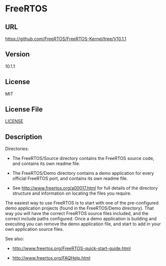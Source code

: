 # FreeRTOS

## URL

https://github.com/FreeRTOS/FreeRTOS-Kernel/tree/V10.1.1

## Version

10.1.1

## License

MIT

## License File

[LICENSE](repo/FreeRTOS/License/license.txt)

## Description

Directories:

- The FreeRTOS/Source directory contains the FreeRTOS source code, and contains
  its own readme file.

- The FreeRTOS/Demo directory contains a demo application for every official
  FreeRTOS port, and contains its own readme file.

- See http://www.freertos.org/a00017.html for full details of the directory 
  structure and information on locating the files you require.

The easiest way to use FreeRTOS is to start with one of the pre-configured demo 
application projects (found in the FreeRTOS/Demo directory).  That way you will
have the correct FreeRTOS source files included, and the correct include paths
configured.  Once a demo application is building and executing you can remove
the demo application file, and start to add in your own application source
files.

See also:

- http://www.freertos.org/FreeRTOS-quick-start-guide.html

- http://www.freertos.org/FAQHelp.html
